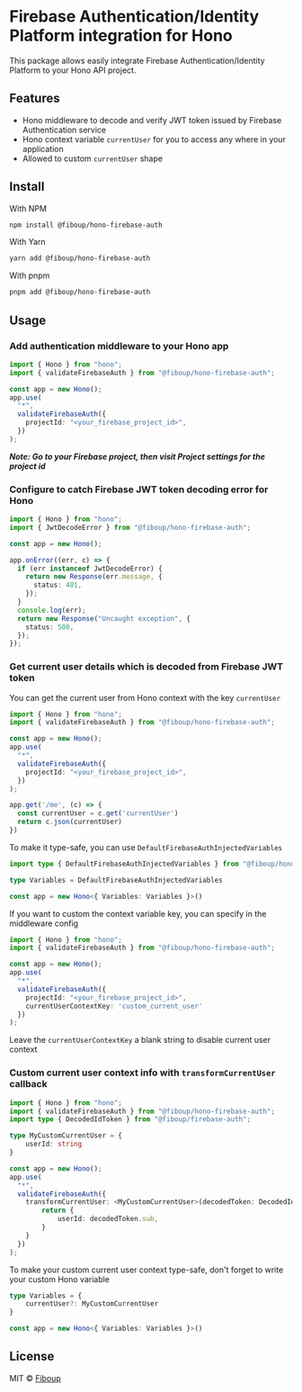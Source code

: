 # Firebase Authentication/Identity Platform integration for Hono

This package allows easily integrate Firebase Authentication/Identity Platform to your Hono API project.

## Features

- Hono middleware to decode and verify JWT token issued by Firebase Authentication service
- Hono context variable `currentUser` for you to access any where in your application
- Allowed to custom `currentUser` shape


## Install

With NPM

```bash
npm install @fiboup/hono-firebase-auth
```

With Yarn

```bash
yarn add @fiboup/hono-firebase-auth
```

With pnpm

```bash
pnpm add @fiboup/hono-firebase-auth
```

## Usage

### Add authentication middleware to your Hono app

```ts
import { Hono } from "hono";
import { validateFirebaseAuth } from "@fiboup/hono-firebase-auth";

const app = new Hono();
app.use(
  "*",
  validateFirebaseAuth({
    projectId: "<your_firebase_project_id>",
  })
);
```

***Note: Go to your Firebase project, then visit Project settings for the project id***

### Configure to catch Firebase JWT token decoding error for Hono

```ts
import { Hono } from "hono";
import { JwtDecodeError } from "@fiboup/hono-firebase-auth";

const app = new Hono();

app.onError((err, c) => {
  if (err instanceof JwtDecodeError) {
    return new Response(err.message, {
      status: 401,
    });
  }
  console.log(err);
  return new Response("Uncaught exception", {
    status: 500,
  });
});
```

### Get current user details which is decoded from Firebase JWT token

You can get the current user from Hono context with the key `currentUser`

```ts
import { Hono } from "hono";
import { validateFirebaseAuth } from "@fiboup/hono-firebase-auth";

const app = new Hono();
app.use(
  "*",
  validateFirebaseAuth({
    projectId: "<your_firebase_project_id>",
  })
);

app.get('/me', (c) => {
  const currentUser = c.get('currentUser')
  return c.json(currentUser)
})

```

To make it type-safe, you can use `DefaultFirebaseAuthInjectedVariables`

```ts
import type { DefaultFirebaseAuthInjectedVariables } from "@fiboup/hono-firebase-auth";

type Variables = DefaultFirebaseAuthInjectedVariables

const app = new Hono<{ Variables: Variables }>()
```

If you want to custom the context variable key, you can specify in the middleware config

```ts
import { Hono } from "hono";
import { validateFirebaseAuth } from "@fiboup/hono-firebase-auth";

const app = new Hono();
app.use(
  "*",
  validateFirebaseAuth({
    projectId: "<your_firebase_project_id>",
    currentUserContextKey: 'custom_current_user'
  })
);

```

Leave the `currentUserContextKey` a blank string to disable current user context

### Custom current user context info with `transformCurrentUser` callback

```ts
import { Hono } from "hono";
import { validateFirebaseAuth } from "@fiboup/hono-firebase-auth";
import type { DecodedIdToken } from "@fiboup/firebase-auth";

type MyCustomCurrentUser = {
    userId: string
}

const app = new Hono();
app.use(
  "*",
  validateFirebaseAuth({
    transformCurrentUser: <MyCustomCurrentUser>(decodedToken: DecodedIdToken) => {
        return {
            userId: decodedToken.sub,
        }
    }
  })
);

```

To make your custom current user context type-safe, don't forget to write your custom Hono variable


```ts
type Variables = {
    currentUser?: MyCustomCurrentUser
}

const app = new Hono<{ Variables: Variables }>()
```

## License

MIT &copy; [Fiboup](https://github.com/fiboup)
